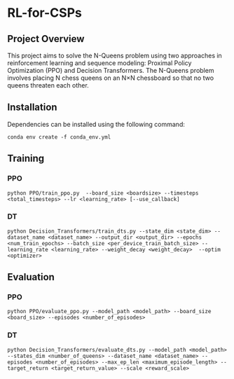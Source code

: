 # RL-for-CSPs

## Project Overview
This project aims to solve the N-Queens problem using two approaches in reinforcement learning and sequence modeling: Proximal Policy Optimization (PPO) and Decision Transformers. The N-Queens problem involves placing N chess queens on an N×N chessboard so that no two queens threaten each other.

## Installation
Dependencies can be installed using the following command:

```
conda env create -f conda_env.yml
```

## Training
### PPO

```
python PPO/train_ppo.py  --board_size <boardsize> --timesteps <total_timesteps> --lr <learning_rate> [--use_callback]
```
### DT

```
python Decision_Transformers/train_dts.py --state_dim <state_dim> --dataset_name <dataset_name> --output_dir <output_dir> --epochs <num_train_epochs> --batch_size <per_device_train_batch_size> --learning_rate <learning_rate> --weight_decay <weight_decay>  --optim <optimizer> 
```

## Evaluation
### PPO

```
python PPO/evaluate_ppo.py --model_path <model_path> --board_size <board_size> --episodes <number_of_episodes>

```
### DT

```
python Decision_Transformers/evaluate_dts.py --model_path <model_path> --states_dim <number_of_queens> --dataset_name <dataset_name> --episodes <number_of_episodes> --max_ep_len <maximum_episode_length> --target_return <target_return_value> --scale <reward_scale>

```
